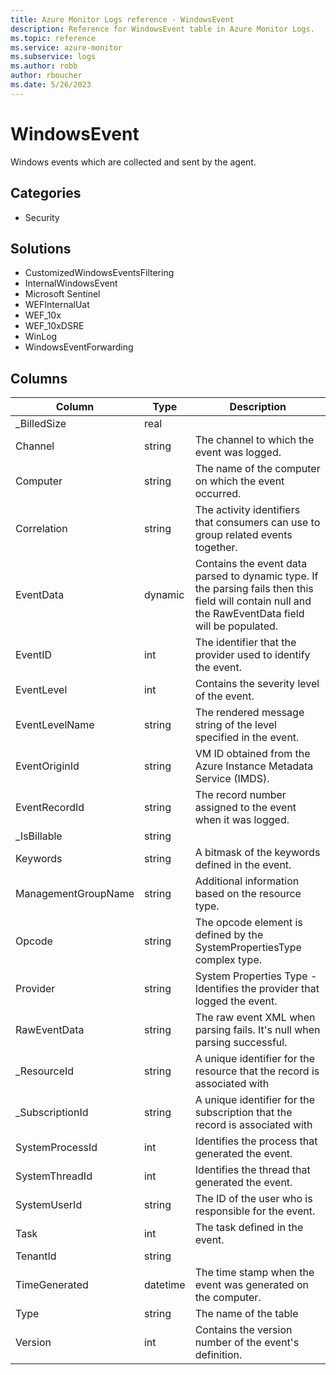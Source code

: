 ```yaml
---
title: Azure Monitor Logs reference - WindowsEvent
description: Reference for WindowsEvent table in Azure Monitor Logs.
ms.topic: reference
ms.service: azure-monitor
ms.subservice: logs
ms.author: robb
author: rboucher
ms.date: 5/26/2023
---
```


# WindowsEvent

 Windows events which are collected and sent by the agent.

## Categories

- Security
## Solutions

- CustomizedWindowsEventsFiltering
- InternalWindowsEvent
- Microsoft Sentinel
- WEFInternalUat
- WEF_10x
- WEF_10xDSRE
- WinLog
- WindowsEventForwarding




## Columns

| Column | Type | Description |
| --- | --- | --- |
| _BilledSize | real |  |
| Channel | string | The channel to which the event was logged. |
| Computer | string | The name of the computer on which the event occurred. |
| Correlation | string | The activity identifiers that consumers can use to group related events together. |
| EventData | dynamic | Contains the event data parsed to dynamic type. If the parsing fails then this field will contain null and the RawEventData field will be populated. |
| EventID | int | The identifier that the provider used to identify the event. |
| EventLevel | int | Contains the severity level of the event. |
| EventLevelName | string | The rendered message string of the level specified in the event. |
| EventOriginId | string | VM ID obtained from the Azure Instance Metadata Service (IMDS). |
| EventRecordId | string | The record number assigned to the event when it was logged. |
| _IsBillable | string |  |
| Keywords | string | A bitmask of the keywords defined in the event. |
| ManagementGroupName | string | Additional information based on the resource type. |
| Opcode | string | The opcode element is defined by the SystemPropertiesType complex type. |
| Provider | string | System Properties Type - Identifies the provider that logged the event. |
| RawEventData | string | The raw event XML when parsing fails. It's null when parsing successful. |
| _ResourceId | string | A unique identifier for the resource that the record is associated with |
| _SubscriptionId | string | A unique identifier for the subscription that the record is associated with |
| SystemProcessId | int | Identifies the process that generated the event. |
| SystemThreadId | int | Identifies the thread that generated the event. |
| SystemUserId | string | The ID of the user who is responsible for the event. |
| Task | int | The task defined in the event. |
| TenantId | string |  |
| TimeGenerated | datetime | The time stamp when the event was generated on the computer. |
| Type | string | The name of the table |
| Version | int | Contains the version number of the event's definition. |
